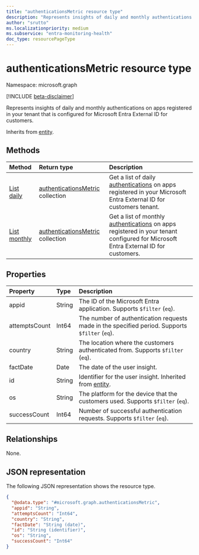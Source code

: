 ```yaml
---
title: "authenticationsMetric resource type"
description: "Represents insights of daily and monthly authentications on apps registered in your tenant that is configured for Microsoft Entra External ID for customers."
author: "srutto"
ms.localizationpriority: medium
ms.subservice: "entra-monitoring-health"
doc_type: resourcePageType
---
```


# authenticationsMetric resource type

Namespace: microsoft.graph

[!INCLUDE [beta-disclaimer](../../includes/beta-disclaimer.md)]

Represents insights of daily and monthly authentications on apps registered in your tenant that is configured for Microsoft Entra External ID for customers.

Inherits from [entity](../resources/entity.md).

## Methods
|Method|Return type|Description|
|:---|:---|:---|
|[List daily](../api/dailyuserinsightmetricsroot-list-authentications.md)|[authenticationsMetric](../resources/authenticationsmetric.md) collection|Get a list of daily [authentications](../resources/authenticationsmetric.md) on apps registered in your Microsoft Entra External ID for customers tenant.|
|[List monthly](../api/monthlyuserinsightmetricsroot-list-authentications.md)|[authenticationsMetric](../resources/authenticationsmetric.md) collection|Get a list of monthly [authentications](../resources/authenticationsmetric.md) on apps registered in your tenant configured for Microsoft Entra External ID for customers.|

## Properties
|Property|Type|Description|
|:---|:---|:---|
| appid | String | The ID of the Microsoft Entra application. Supports `$filter` (`eq`). |
| attemptsCount | Int64 | The number of authentication requests made in the specified period. Supports `$filter` (`eq`). |
| country | String | The location where the customers authenticated from. Supports `$filter` (`eq`). |
| factDate | Date | The date of the user insight. |
| id | String | Identifier for the user insight. Inherited from [entity](../resources/entity.md).|
| os | String | The platform for the device that the customers used. Supports `$filter` (`eq`). |
| successCount | Int64 | Number of successful authentication requests. Supports `$filter` (`eq`). |

## Relationships
None.

## JSON representation
The following JSON representation shows the resource type.
<!-- {
  "blockType": "resource",
  "keyProperty": "id",
  "@odata.type": "microsoft.graph.authenticationsMetric",
  "openType": false
}
-->
``` json
{
  "@odata.type": "#microsoft.graph.authenticationsMetric",
  "appid": "String",
  "attemptsCount": "Int64",
  "country": "String",
  "factDate": "String (date)",
  "id": "String (identifier)",
  "os": "String",
  "successCount": "Int64"
}
```

